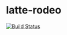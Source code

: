 # latte-rodeo


[![Build Status](https://drone.io/github.com/arz-latte/latte-rodeo/status.png)](https://drone.io/github.com/arz-latte/latte-rodeo/latest)
